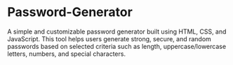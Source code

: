 # Password-Generator
A simple and customizable password generator built using HTML, CSS, and JavaScript. This tool helps users generate strong, secure, and random passwords based on selected criteria such as length, uppercase/lowercase letters, numbers, and special characters.
